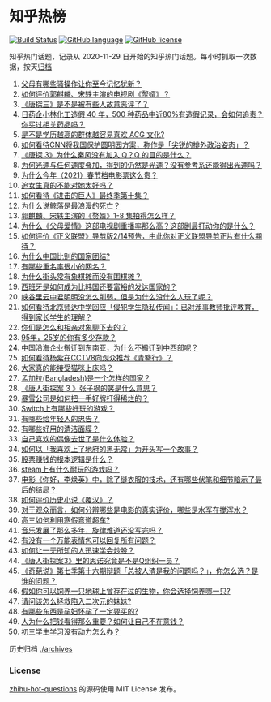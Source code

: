 # 知乎热榜
[![Build Status](https://github.com/ToWeLong/zhihu-hot-questions/workflows/CI/badge.svg)](https://github.com/ToWeLong/zhihu-hot-questions/actions)
[![GitHub language](https://img.shields.io/badge/language-golang-orange.svg)](https://golang.org/)
[![GitHub license](https://img.shields.io/github/license/ToWeLong/zhihu-hot-questions)](https://github.com/ToWeLong/zhihu-hot-questions/blob/main/LICENSE)

知乎热门话题，记录从 2020-11-29 日开始的知乎热门话题。每小时抓取一次数据，按天[归档](./archives)

<!-- BEGIN -->

1. [父母有哪些骚操作让你至今记忆犹新？](https://www.zhihu.com/question/306434148)
1. [如何评价郭麒麟、宋轶主演的电视剧《赘婿》？](https://www.zhihu.com/question/432766247)
1. [《唐探三》是不是被有些人故意恶评了？](https://www.zhihu.com/question/444157762)
1. [日药企小林化工造假 40 年，500 种药品中近80%有造假记录，会如何追责？你买过相关药品吗？](https://www.zhihu.com/question/443934317)
1. [是不是学历越高的群体越容易喜欢 ACG 文化?](https://www.zhihu.com/question/438677613)
1. [如何看待CNN将我国保护圆明园方案，称作是「尖锐的排外政治姿态」？](https://www.zhihu.com/question/444495574)
1. [《唐探 3》为什么秦风没有加入 Q？Q 的目的是什么？](https://www.zhihu.com/question/444247052)
1. [为何光速与任何速度叠加，得到的仍然是光速？没有参考系还能得出光速吗？](https://www.zhihu.com/question/435634407)
1. [为什么今年（2021）春节档电影票这么贵？](https://www.zhihu.com/question/442391364)
1. [追女生真的不能对她太好吗？](https://www.zhihu.com/question/435541311)
1. [如何看待《进击的巨人》最终季第十集？](https://www.zhihu.com/question/444463066)
1. [为什么说鲸落是最浪漫的死亡？](https://www.zhihu.com/question/440958548)
1. [郭麒麟、宋轶主演的《赘婿》1-8 集拍得怎么样？](https://www.zhihu.com/question/444400689)
1. [为什么《父母爱情》这部电视剧重播率那么高？这部剧最打动你的是什么？](https://www.zhihu.com/question/425708262)
1. [如何评价《正义联盟》导剪版2/14预告，由此你对正义联盟导剪正片有什么期待？](https://www.zhihu.com/question/444455830)
1. [为什么中国比别的国家团结?](https://www.zhihu.com/question/385179186)
1. [有哪些重名率很小的网名？](https://www.zhihu.com/question/371252088)
1. [为什么街头常有象棋摊而没有围棋摊？](https://www.zhihu.com/question/444334861)
1. [西班牙是如何成为比韩国还要富裕的发达国家的？](https://www.zhihu.com/question/59898819)
1. [峡谷里云中君明明没怎么削弱，但是为什么没什么人玩了呢？](https://www.zhihu.com/question/417747809)
1. [如何看待北京师达中学回应「侵犯学生隐私传闻」：已对涉事教师批评教育，得到家长学生的理解？](https://www.zhihu.com/question/444282751)
1. [你们是怎么和相亲对象聊下去的？](https://www.zhihu.com/question/374758016)
1. [95年，25岁的你有多少存款？](https://www.zhihu.com/question/414209302)
1. [中国沿海企业搬迁到东南亚，为什么不搬迁到中西部呢？](https://www.zhihu.com/question/443763482)
1. [如何看待杨紫在CCTV8向观众推荐《青簪行》？](https://www.zhihu.com/question/444189762)
1. [大家真的能接受猫咪上床吗？](https://www.zhihu.com/question/442904528)
1. [孟加拉(Bangladesh)是一个怎样的国家？](https://www.zhihu.com/question/38454447)
1. [《唐人街探案 3 》张子枫的笑是什么意思？](https://www.zhihu.com/question/444051232)
1. [暴雪公司是如何把一手好牌打得稀烂的？](https://www.zhihu.com/question/441098475)
1. [Switch上有哪些好玩的游戏？](https://www.zhihu.com/question/58951987)
1. [有哪些给年轻人的忠告？](https://www.zhihu.com/question/287309839)
1. [有哪些好用的清洁面膜？](https://www.zhihu.com/question/23862545)
1. [自己喜欢的偶像去世了是什么体验？](https://www.zhihu.com/question/358384011)
1. [如何以「我喜欢上了地府的黑无常」为开头写一个故事？](https://www.zhihu.com/question/413277371)
1. [股票赚钱的根本逻辑是什么？](https://www.zhihu.com/question/389778946)
1. [steam上有什么耐玩的游戏吗？](https://www.zhihu.com/question/435717204)
1. [电影《你好，李焕英》中，除了缝衣服的技术，还有哪些伏笔和细节暗示了最后的结局？](https://www.zhihu.com/question/444054983)
1. [如何评价历史小说《覆汉》？](https://www.zhihu.com/question/306835490)
1. [对于观众而言，如何分辨哪些是电影的真实评价，哪些是水军在搅浑水？](https://www.zhihu.com/question/444229926)
1. [高三如何利用寒假弯道超车?](https://www.zhihu.com/question/365781009)
1. [音乐发展了那么多年，旋律难道还没写完吗？](https://www.zhihu.com/question/402556395)
1. [有没有一个万能表情包可以回复所有问题？](https://www.zhihu.com/question/341311495)
1. [如何让一无所知的人迅速学会炒股？](https://www.zhihu.com/question/29596576)
1. [《唐人街探案3》里的思诺究竟是不是Q组织一员？](https://www.zhihu.com/question/444078741)
1. [《奇葩说》第七季第十六期辩题「总被人渣是我的问题吗？」，你怎么选？是谁的问题？](https://www.zhihu.com/question/444210166)
1. [假如你可以饲养一只地球上曾存在过的生物，你会选择饲养哪一只?](https://www.zhihu.com/question/430568590)
1. [请问该怎么拯救陷入二次元的妹妹?](https://www.zhihu.com/question/443290804)
1. [有哪些东西是孕妇怀孕了一定要买的?](https://www.zhihu.com/question/357781178)
1. [人为什么把钱看得那么重要？如何让自己不在意钱？](https://www.zhihu.com/question/439512053)
1. [初三学生学习没有动力怎么办？](https://www.zhihu.com/question/442907575)

<!-- END -->

历史归档 [./archives](./archives)


### License
[zhihu-hot-questions](https://github.com/towelong/zhihu-hot-questions) 的源码使用 MIT License 发布。